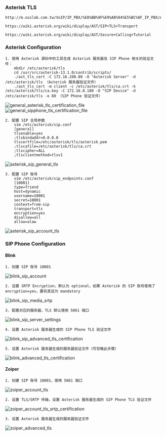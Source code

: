 ### Asterisk TLS

	http://m.osslab.com.tw/VoIP/IP_PBX/%E8%BB%9F%E9%AB%94%E5%BC%8F_IP_PBX/Asterisk/Tips/%E8%A8%AD%E7%BD%AE_Asterisk_%E7%9A%84%E5%AE%89%E5%85%A8%E6%80%A7_(security)/Configuring_Asterisk_with_TLS_enabled
	
	https://wiki.asterisk.org/wiki/display/AST/SIP+TLS+Transport
	
	https://wiki.asterisk.org/wiki/display/AST/Secure+Calling+Tutorial
	

### Asterisk Configuration

	1. 使用 Asterisk 源码中的工具生成 Asterisk 服务器及 SIP Phone 相关的验证文件：
		mkdir /etc/asterisk/tls
		cd /usr/src/asterisk-13.1.0/contrib/scripts/
		./ast_tls_cert -C 172.16.200.80 -O "Asterisk Server" -d /etc/asterisk/tls （Asterisk 服务器验证文件）
		./ast_tls_cert -m client -c /etc/asterisk/tls/ca.crt -k /etc/asterisk/tls/ca.key -C 172.16.8.180 -O "SIP Device" -d /etc/asterisk/tls -o 80 （SIP Phone 验证文件）

![general_asterisk_tls_certification_file](images/general_asterisk_tls_certification_file.png)
![general_sipphone_tls_certification_file](images/general_sipphone_tls_certification_file.png)

	2. 配置 SIP 全局参数
		vim /etc/asterisk/sip.conf
		[general]
		tlsenable=yes
		;tlsbindaddr=0.0.0.0
		tlscertfile=/etc/asterisk/tls/asterisk.pem
		;tlscafile=/etc/asterisk/tls/ca.crt
		;tlscipher=ALL
		;tlsclientmethod=tlsv1

![asterisk_sip_general_tls](images/asterisk_sip_general_tls.png)

	3. 配置 SIP 账号
		vim /etc/asterisk/sip_endpoints.conf
		[10001]
		type=friend
		host=dynamic
		username=10001
		secret=10001
		context=from-sip
		transport=tls
		encryption=yes
		disallow=all
		allow=alaw

![asterisk_sip_account_tls](images/asterisk_sip_account_tls.png)

### SIP Phone Configuration

#### Blink

	1. 创建 SIP 账号 10001

![blink_sip_account](images/blink_sip_account.png)

	2. 设置 SRTP Encryption，默认为 optional，如果 Asterisk 的 SIP 账号使用了 encryption=yes，要将其设为 mandatory

![blink_sip_media_srtp](images/blink_sip_media_srtp.png)

	3. 配置对应的服务器，TLS 默认使用 5061 端口
	
![blink_sip_server_settings](images/blink_sip_server_settings.png)

	4. 设置 Asterisk 服务器生成的 SIP Phone TLS 验证文件

![blink_sip_advanced_tls_certification](images/blink_sip_advanced_tls_certification.png)

	5. 设置 Asterisk 服务器生成的服务器验证文件（可忽略此步骤）

![blink_advanced_tls_certification](images/blink_advanced_tls_certification.png)

#### Zoiper

	1. 创建 SIP 账号 10001，使用 5061 端口

![zoiper_account_tls](images/zoiper_account_tls.png)

	2. 设置 TLS/SRTP 传输，设置 Asterisk 服务器生成的 SIP Phone TLS 验证文件

![zoiper_account_tls_srtp_certification](images/zoiper_account_tls_srtp_certification.png)

	3. 设置 Asterisk 服务器生成的服务器验证文件

![zoiper_advanced_tls](images/zoiper_advanced_tls.png)
